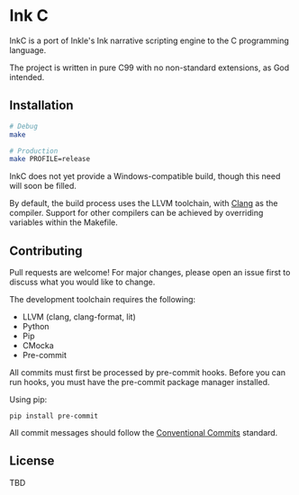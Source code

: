 # Ink C
InkC is a port of Inkle's Ink narrative scripting engine to the C programming language.

The project is written in pure C99 with no non-standard extensions, as God intended.

## Installation
```bash
# Debug
make

# Production
make PROFILE=release
```

InkC does not yet provide a Windows-compatible build, though this need will soon be filled.

By default, the build process uses the LLVM toolchain, with [Clang](https://clang.llvm.org/) as the compiler. Support for other compilers can be achieved by overriding variables within the Makefile.

## Contributing
Pull requests are welcome! For major changes, please open an issue first to discuss what you would like to change.

The development toolchain requires the following:
 * LLVM (clang, clang-format, lit)
 * Python
 * Pip
 * CMocka
 * Pre-commit

All commits must first be processed by pre-commit hooks. Before you can run hooks, you must have the pre-commit package manager installed.

Using pip:
```
pip install pre-commit
```

All commit messages should follow the [Conventional Commits](https://www.conventionalcommits.org/en/v1.0.0/) standard.

## License
TBD
